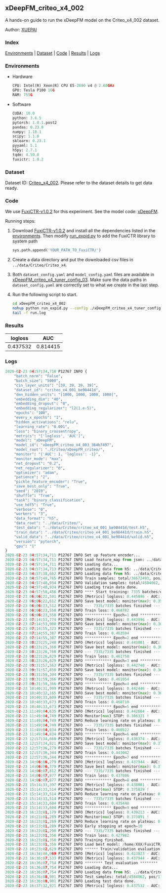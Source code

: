 ## xDeepFM_criteo_x4_002

A hands-on guide to run the xDeepFM model on the Criteo_x4_002 dataset.

Author: [XUEPAI](https://github.com/xue-pai)

### Index
[Environments](#Environments) | [Dataset](#Dataset) | [Code](#Code) | [Results](#Results) | [Logs](#Logs)

### Environments
+ Hardware

  ```python
  CPU: Intel(R) Xeon(R) CPU E5-2690 v4 @ 2.60GHz
  GPU: Tesla P100 16G
  RAM: 755G

  ```

+ Software

  ```python
  CUDA: 10.0
  python: 3.6.5
  pytorch: 1.0.1.post2
  pandas: 0.23.0
  numpy: 1.18.1
  scipy: 1.1.0
  sklearn: 0.23.1
  pyyaml: 5.1
  h5py: 2.7.1
  tqdm: 4.59.0
  fuxictr: 1.0.2
  ```

### Dataset
Dataset ID: [Criteo_x4_002](https://github.com/openbenchmark/BARS/blob/master/ctr_prediction/datasets/Criteo/README.md#Criteo_x4_002). Please refer to the dataset details to get data ready.

### Code

We use [FuxiCTR-v1.0.2](https://github.com/xue-pai/FuxiCTR/tree/v1.0.2) for this experiment. See the model code: [xDeepFM](https://github.com/xue-pai/FuxiCTR/blob/v1.0.2/fuxictr/pytorch/models/xDeepFM.py).

Running steps:

1. Download [FuxiCTR-v1.0.2](https://github.com/xue-pai/FuxiCTR/archive/refs/tags/v1.0.2.zip) and install all the dependencies listed in the [environments](#environments). Then modify [run_expid.py](./run_expid.py#L5) to add the FuxiCTR library to system path
    
    ```python
    sys.path.append('YOUR_PATH_TO_FuxiCTR/')
    ```

2. Create a data directory and put the downloaded csv files in `../data/Criteo/Criteo_x4`.

3. Both `dataset_config.yaml` and `model_config.yaml` files are available in [xDeepFM_criteo_x4_tuner_config_03](./xDeepFM_criteo_x4_tuner_config_03). Make sure the data paths in `dataset_config.yaml` are correctly set to what we create in the last step.

4. Run the following script to start.

    ```bash
    cd xDeepFM_criteo_x4_002
    nohup python run_expid.py --config ./xDeepFM_criteo_x4_tuner_config_03 --expid xDeepFM_criteo_x4_003_c601dd6b --gpu 0 > run.log &
    tail -f run.log
    ```

### Results

| logloss | AUC  |
|:--------------------:|:--------------------:|
| 0.437532 | 0.814415  |


### Logs
```python
2020-02-23 04:57:34,710 P12767 INFO {
    "batch_norm": "False",
    "batch_size": "5000",
    "cin_layer_units": "[39, 39, 39, 39]",
    "dataset_id": "criteo_x4_001_be98441d",
    "dnn_hidden_units": "[1000, 1000, 1000, 1000]",
    "embedding_dim": "40",
    "embedding_dropout": "0",
    "embedding_regularizer": "l2(1.e-5)",
    "epochs": "100",
    "every_x_epochs": "1",
    "hidden_activations": "relu",
    "learning_rate": "0.001",
    "loss": "binary_crossentropy",
    "metrics": "['logloss', 'AUC']",
    "model": "xDeepFM",
    "model_id": "xDeepFM_criteo_x4_003_364b7497",
    "model_root": "./Criteo/xDeepFM_criteo/",
    "monitor": "{'AUC': 1, 'logloss': -1}",
    "monitor_mode": "max",
    "net_dropout": "0.2",
    "net_regularizer": "0",
    "optimizer": "adam",
    "patience": "2",
    "pickle_feature_encoder": "True",
    "save_best_only": "True",
    "seed": "2019",
    "shuffle": "True",
    "task": "binary_classification",
    "use_hdf5": "True",
    "verbose": "0",
    "workers": "3",
    "data_format": "h5",
    "data_root": "../data/Criteo/",
    "test_data": "../data/Criteo/criteo_x4_001_be98441d/test.h5",
    "train_data": "../data/Criteo/criteo_x4_001_be98441d/train.h5",
    "valid_data": "../data/Criteo/criteo_x4_001_be98441d/valid.h5",
    "version": "pytorch",
    "gpu": "1"
}
2020-02-23 04:57:34,711 P12767 INFO Set up feature encoder...
2020-02-23 04:57:34,711 P12767 INFO Load feature_map from json: ../data/Criteo/criteo_x4_001_be98441d/feature_map.json
2020-02-23 04:57:34,711 P12767 INFO Loading data...
2020-02-23 04:57:34,713 P12767 INFO Loading data from h5: ../data/Criteo/criteo_x4_001_be98441d/train.h5
2020-02-23 04:57:38,662 P12767 INFO Loading data from h5: ../data/Criteo/criteo_x4_001_be98441d/valid.h5
2020-02-23 04:57:40,765 P12767 INFO Train samples: total/36672493, pos/9396350, neg/27276143, ratio/25.62%
2020-02-23 04:57:40,934 P12767 INFO Validation samples: total/4584062, pos/1174544, neg/3409518, ratio/25.62%
2020-02-23 04:57:40,934 P12767 INFO Loading train data done.
2020-02-23 04:57:50,456 P12767 INFO **** Start training: 7335 batches/epoch ****
2020-02-23 06:06:22,501 P12767 INFO [Metrics] logloss: 0.445846 - AUC: 0.805487
2020-02-23 06:06:22,612 P12767 INFO Save best model: monitor(max): 0.359640
2020-02-23 06:06:23,512 P12767 INFO --- 7335/7335 batches finished ---
2020-02-23 06:06:23,558 P12767 INFO Train loss: 0.468782
2020-02-23 06:06:23,558 P12767 INFO ************ Epoch=1 end ************
2020-02-23 07:14:53,774 P12767 INFO [Metrics] logloss: 0.443996 - AUC: 0.807363
2020-02-23 07:14:53,900 P12767 INFO Save best model: monitor(max): 0.363367
2020-02-23 07:14:55,323 P12767 INFO --- 7335/7335 batches finished ---
2020-02-23 07:14:55,387 P12767 INFO Train loss: 0.463594
2020-02-23 07:14:55,387 P12767 INFO ************ Epoch=2 end ************
2020-02-23 08:23:25,248 P12767 INFO [Metrics] logloss: 0.443081 - AUC: 0.808419
2020-02-23 08:23:25,360 P12767 INFO Save best model: monitor(max): 0.365338
2020-02-23 08:23:26,768 P12767 INFO --- 7335/7335 batches finished ---
2020-02-23 08:23:26,829 P12767 INFO Train loss: 0.461758
2020-02-23 08:23:26,829 P12767 INFO ************ Epoch=3 end ************
2020-02-23 09:31:57,563 P12767 INFO [Metrics] logloss: 0.442748 - AUC: 0.808755
2020-02-23 09:31:57,850 P12767 INFO Save best model: monitor(max): 0.366007
2020-02-23 09:31:59,304 P12767 INFO --- 7335/7335 batches finished ---
2020-02-23 09:31:59,366 P12767 INFO Train loss: 0.461054
2020-02-23 09:31:59,366 P12767 INFO ************ Epoch=4 end ************
2020-02-23 10:40:31,999 P12767 INFO [Metrics] logloss: 0.442446 - AUC: 0.809009
2020-02-23 10:40:32,165 P12767 INFO Save best model: monitor(max): 0.366564
2020-02-23 10:40:33,609 P12767 INFO --- 7335/7335 batches finished ---
2020-02-23 10:40:33,673 P12767 INFO Train loss: 0.460710
2020-02-23 10:40:33,673 P12767 INFO ************ Epoch=5 end ************
2020-02-23 11:49:04,635 P12767 INFO [Metrics] logloss: 0.442684 - AUC: 0.809005
2020-02-23 11:49:04,749 P12767 INFO Monitor(max) STOP: 0.366321 !
2020-02-23 11:49:04,749 P12767 INFO Reduce learning rate on plateau: 0.000100
2020-02-23 11:49:04,749 P12767 INFO --- 7335/7335 batches finished ---
2020-02-23 11:49:04,834 P12767 INFO Train loss: 0.460522
2020-02-23 11:49:04,834 P12767 INFO ************ Epoch=6 end ************
2020-02-23 12:57:34,660 P12767 INFO [Metrics] logloss: 0.438374 - AUC: 0.813458
2020-02-23 12:57:34,821 P12767 INFO Save best model: monitor(max): 0.375084
2020-02-23 12:57:36,279 P12767 INFO --- 7335/7335 batches finished ---
2020-02-23 12:57:36,344 P12767 INFO Train loss: 0.443042
2020-02-23 12:57:36,344 P12767 INFO ************ Epoch=7 end ************
2020-02-23 14:06:06,279 P12767 INFO [Metrics] logloss: 0.437944 - AUC: 0.813975
2020-02-23 14:06:06,379 P12767 INFO Save best model: monitor(max): 0.376030
2020-02-23 14:06:07,812 P12767 INFO --- 7335/7335 batches finished ---
2020-02-23 14:06:07,877 P12767 INFO Train loss: 0.437806
2020-02-23 14:06:07,877 P12767 INFO ************ Epoch=8 end ************
2020-02-23 15:14:33,397 P12767 INFO [Metrics] logloss: 0.438081 - AUC: 0.813920
2020-02-23 15:14:33,514 P12767 INFO Monitor(max) STOP: 0.375839 !
2020-02-23 15:14:33,514 P12767 INFO Reduce learning rate on plateau: 0.000010
2020-02-23 15:14:33,514 P12767 INFO --- 7335/7335 batches finished ---
2020-02-23 15:14:33,604 P12767 INFO Train loss: 0.435448
2020-02-23 15:14:33,604 P12767 INFO ************ Epoch=9 end ************
2020-02-23 16:23:01,179 P12767 INFO [Metrics] logloss: 0.439213 - AUC: 0.813104
2020-02-23 16:23:01,289 P12767 INFO Monitor(max) STOP: 0.373891 !
2020-02-23 16:23:01,289 P12767 INFO Reduce learning rate on plateau: 0.000001
2020-02-23 16:23:01,289 P12767 INFO Early stopping at epoch=10
2020-02-23 16:23:01,290 P12767 INFO --- 7335/7335 batches finished ---
2020-02-23 16:23:01,358 P12767 INFO Train loss: 0.427982
2020-02-23 16:23:01,358 P12767 INFO Training finished.
2020-02-23 16:23:01,358 P12767 INFO Load best model: /home/XXX/FuxiCTR/benchmarks/Criteo/xDeepFM_criteo/criteo_x4_001_be98441d/xDeepFM_criteo_x4_003_364b7497_criteo_x4_001_be98441d_model.ckpt
2020-02-23 16:23:02,629 P12767 INFO ****** Train/validation evaluation ******
2020-02-23 16:34:40,069 P12767 INFO [Metrics] logloss: 0.423823 - AUC: 0.828838
2020-02-23 16:36:07,533 P12767 INFO [Metrics] logloss: 0.437944 - AUC: 0.813975
2020-02-23 16:36:07,754 P12767 INFO ******** Test evaluation ********
2020-02-23 16:36:07,754 P12767 INFO Loading data...
2020-02-23 16:36:07,754 P12767 INFO Loading data from h5: ../data/Criteo/criteo_x4_001_be98441d/test.h5
2020-02-23 16:36:08,901 P12767 INFO Test samples: total/4584062, pos/1174544, neg/3409518, ratio/25.62%
2020-02-23 16:36:08,901 P12767 INFO Loading test data done.
2020-02-23 16:37:32,921 P12767 INFO [Metrics] logloss: 0.437532 - AUC: 0.814415

```
